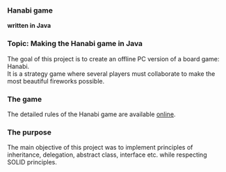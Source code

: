 
### Hanabi game

**written in Java**


### Topic: Making the Hanabi game in Java 
The goal of this project is to create an offline PC version of a board game: Hanabi.  
It is a strategy game where several players must collaborate to make the most beautiful fireworks possible.
### The game 
The detailed rules of the Hanabi game are available [online](https://www.cocktailgames.com/wp-content/uploads/2016/03/Hanabi_regles_BD.pdf).
### The purpose
The main objective of this project was to implement principles of inheritance, delegation, abstract class, interface etc. while respecting SOLID principles.